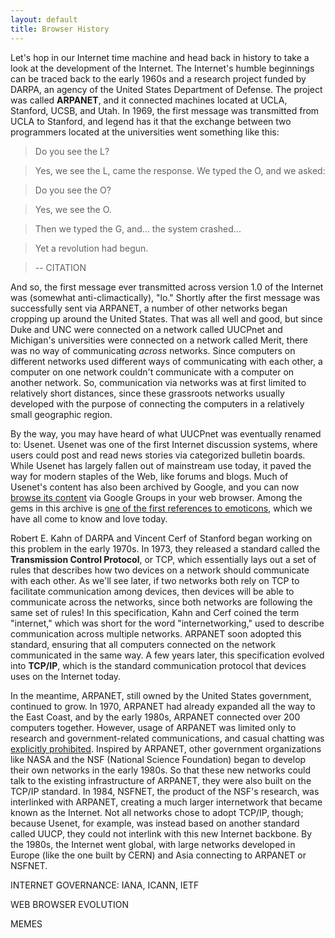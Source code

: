 ```yaml
---
layout: default
title: Browser History
---
```


Let's hop in our Internet time machine and head back in history to take a look at the development of the Internet. The Internet's humble beginnings can be traced back to the early 1960s and a research project funded by DARPA, an agency of the United States Department of Defense. The project was called **ARPANET**, and it connected machines located at UCLA, Stanford, UCSB, and Utah. In 1969, the first message was transmitted from UCLA to Stanford, and legend has it that the exchange between two programmers located at the universities went something like this:

> Do you see the L?

> Yes, we see the L, came the response. We typed the O, and we asked:

> Do you see the O?

> Yes, we see the O.

> Then we typed the G, and... the system crashed...

> Yet a revolution had begun.

> -- CITATION

And so, the first message ever transmitted across version 1.0 of the Internet was (somewhat anti-climactically), "lo." Shortly after the first message was successfully sent via ARPANET, a number of other networks began cropping up around the United States. That was all well and good, but since Duke and UNC were connected on a network called UUCPnet and Michigan's universities were connected on a network called Merit, there was no way of communicating _across_ networks. Since computers on different networks used different ways of communicating with each other, a computer on one network couldn't communicate with a computer on another network. So, communication via networks was at first limited to relatively short distances, since these grassroots networks usually developed with the purpose of connecting the computers in a relatively small geographic region.

By the way, you may have heard of what UUCPnet was eventually renamed to: Usenet. Usenet was one of the first Internet discussion systems, where users could post and read news stories via categorized bulletin boards. While Usenet has largely fallen out of mainstream use today, it paved the way for modern staples of the Web, like forums and blogs. Much of Usenet's content has also been archived by Google, and you can now [browse its content](http://www.google.com/googlegroups/archive_announce_20.html) via Google Groups in your web browser. Among the gems in this archive is [one of the first references to emoticons](https://groups.google.com/forum/?fromgroups=#!msg/net.works/dzzAYYz9fYM/m6DZBY5ZpzUJ), which we have all come to know and love today.

Robert E. Kahn of DARPA and Vincent Cerf of Stanford began working on this problem in the early 1970s. In 1973, they released a standard called the **Transmission Control Protocol**, or TCP, which essentially lays out a set of rules that describes how two devices on a network should communicate with each other. As we'll see later, if two networks both rely on TCP to facilitate communication among devices, then devices will be able to communicate across the networks, since both networks are following the same set of rules! In this specification, Kahn and Cerf coined the term "internet," which was short for the word "internetworking," used to describe communication across multiple networks. ARPANET soon adopted this standard, ensuring that all computers connected on the network communicated in the same way. A few years later, this specification evolved into **TCP/IP**, which is the standard communication protocol that devices uses on the Internet today.

In the meantime, ARPANET, still owned by the United States government, continued to grow. In 1970, ARPANET had already expanded all the way to the East Coast, and by the early 1980s, ARPANET connected over 200 computers together. However, usage of ARPANET was limited only to research and government-related communications, and casual chatting was [explicitly prohibited](http://www.academia.edu/1416892/Getting_Started_Computing_at_the_AI_Lab). Inspired by ARPANET, other government organizations like NASA and the NSF (National Science Foundation) began to develop their own networks in the early 1980s. So that these new networks could talk to the existing infrastructure of ARPANET, they were also built on the TCP/IP standard. In 1984, NSFNET, the product of the NSF's research, was interlinked with ARPANET, creating a much larger internetwork that became known as the Internet. Not all networks chose to adopt TCP/IP, though; because Usenet, for example, was instead based on another standard called UUCP, they could not interlink with this new Internet backbone. By the 1980s, the Internet went global, with large networks developed in Europe (like the one built by CERN) and Asia connecting to ARPANET or NSFNET.

INTERNET GOVERNANCE: IANA, ICANN, IETF

WEB BROWSER EVOLUTION

MEMES
